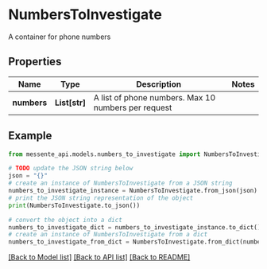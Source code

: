 # NumbersToInvestigate

A container for phone numbers

## Properties

Name | Type | Description | Notes
------------ | ------------- | ------------- | -------------
**numbers** | **List[str]** | A list of phone numbers. Max 10 numbers per request | 

## Example

```python
from messente_api.models.numbers_to_investigate import NumbersToInvestigate

# TODO update the JSON string below
json = "{}"
# create an instance of NumbersToInvestigate from a JSON string
numbers_to_investigate_instance = NumbersToInvestigate.from_json(json)
# print the JSON string representation of the object
print(NumbersToInvestigate.to_json())

# convert the object into a dict
numbers_to_investigate_dict = numbers_to_investigate_instance.to_dict()
# create an instance of NumbersToInvestigate from a dict
numbers_to_investigate_from_dict = NumbersToInvestigate.from_dict(numbers_to_investigate_dict)
```
[[Back to Model list]](../README.md#documentation-for-models) [[Back to API list]](../README.md#documentation-for-api-endpoints) [[Back to README]](../README.md)


